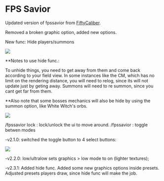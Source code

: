 # FPS Savior

Updated version of fpssavior from [FiftyCaliber](https://github.com/FiftyCaliber).

Removed a broken graphic option, added new options.

New func: Hide players/summons

![](https://i.imgur.com/JJN234g.jpg)

**Notes to use hide func.:

To unhide things, you need to get away from them and come back according to your field view. In some instances like the CM, which has no limit on the rendering distance, you will need to relog, since its will not update just by geting away. Summons will need to re summon, since you cant get far from them.

**Also note that some bosses mechanics will also be hide by using the summon option, like White Witch's orbs.

![](https://i.imgur.com/JJN234g.jpg)

/fpssavior lock : lock/unlock the ui to move around.   /fpssavior : toggle betwen modes 


-v2.1.0: switched the toggle button to 4 select buttons: 

![](https://i.imgur.com/2X5lJrR.jpg)

-v2.2.0: low/ultralow sets graphics > low mode to on (lighter textures);

-v2.3.1: Added hide func. Added some new graphics options inside presets. Adjusted presets players draw, since hide func will make the job.
